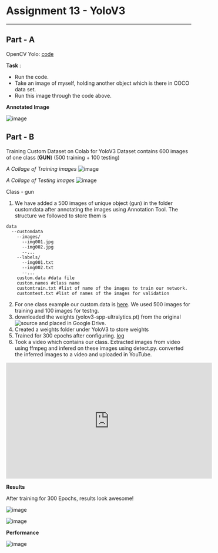 # Assignment 13 - YoloV3
________

## Part - A
OpenCV Yolo: [code](https://github.com/sridevibonthu/EVA/blob/master/S13/EVA4_S13_Task1_OPENCV_YOLO.ipynb)

**Task** : 
* Run the code.
* Take an image of myself, holding another object which is there in COCO data set.
* Run this image through the code above. 

**Annotated Image**

![image](https://github.com/sridevibonthu/EVA/blob/master/S13/annotated_sridevi.png)


## Part - B
Training Custom Dataset on Colab for YoloV3
Dataset contains 600 images of one class (**GUN**) (500 training + 100 testing) 

_A Collage of Training images_
![image](https://github.com/sridevibonthu/YoloV3/blob/master/train_batch0.png)

_A Collage of Testing images_
![image](https://github.com/sridevibonthu/YoloV3/blob/master/test_batch0.png)

Class - gun

1. We have added a 500 images of unique object (gun) in the folder customdata after annotating the images using Annotation Tool. The structure we followed to store them is
```
data
  --customdata
    --images/
      --img001.jpg
      --img002.jpg
      --...
    --labels/
      --img001.txt
      --img002.txt
      --...
    custom.data #data file
    custom.names #class name
    customtrain.txt #list of name of the images to train our network.
    customtest.txt #list of names of the images for validation
```
2. For one class example our custom.data is [here](https://github.com/sridevibonthu/YoloV3/blob/master/data/customdata/custom.data). We used 500 images for training and 100 images for testng.
2. downloaded the weights (yolov3-spp-ultralytics.pt) from the original ![source](https://drive.google.com/open?id=1LezFG5g3BCW6iYaV89B2i64cqEUZD7e0) and placed in Google Drive. 
3. Created a weights folder under YoloV3 to store weights
4. Trained for 300 epochs after configuring. [log](https://github.com/sridevibonthu/YoloV3/blob/master/results.txt)
5. Took a video which contains our class. Extracted images from video using ffmpeg and infered on these images using detect.py. converted the inferred images to a video and uploaded in YouTube.

<iframe width="560" height="315" src="https://www.youtube.com/embed/eXjxy_7W7GQ" frameborder="0" allow="accelerometer; autoplay; encrypted-media; gyroscope; picture-in-picture" allowfullscreen></iframe>



**Results**

After training for 300 Epochs, results look awesome!

![image](https://github.com/sridevibonthu/YoloV3/blob/master/output/img080.jpg)

![image](https://github.com/sridevibonthu/YoloV3/blob/master/output/img082.jpg)

**Performance**

![image](https://github.com/sridevibonthu/YoloV3/blob/master/results.png)
